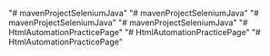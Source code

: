 "# mavenProjectSeleniumJava" 
"# mavenProjectSeleniumJava" 
"# mavenProjectSeleniumJava" 
"# mavenProjectSeleniumJava" 
"# HtmlAutomationPracticePage" 
"# HtmlAutomationPracticePage" 
"# HtmlAutomationPracticePage" 
